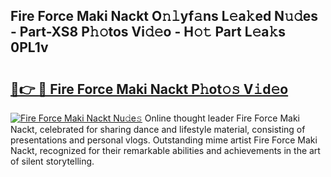 ## Fire Force Maki Nackt O𝚗𝚕yf𝚊ns L𝚎a𝚔ed N𝚞𝚍es - Part-XS8 P𝚑𝚘tos Vi𝚍𝚎o - H𝚘𝚝 Part L𝚎a𝚔s 0PL1v

# <h2><a href="http://kf25l6.oniu.top/?m=Fire+Force+Maki+Nackt">🔗👉 🔴 Fire Force Maki Nackt P𝚑ot𝚘𝚜 V𝚒d𝚎o</a></h2>

[![Fire Force Maki Nackt Nu𝚍e𝚜](https://i.imgur.com/0qMVB7G.gif)](http://kf25l6.oniu.top/?m=Fire+Force+Maki+Nackt)
Online thought leader Fire Force Maki Nackt, celebrated for sharing dance and lifestyle material, consisting of presentations and personal vlogs. Outstanding mime artist Fire Force Maki Nackt, recognized for their remarkable abilities and achievements in the art of silent storytelling.  
